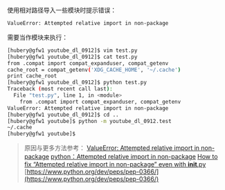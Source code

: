 使用相对路径导入一些模块时提示错误：
```bash
ValueError: Attempted relative import in non-package
```
需要当作模块来执行：
```bash
[hubery@gfw1 youtube_dl_0912]$ vim test.py 
[hubery@gfw1 youtube_dl_0912]$ cat test.py 
from .compat import compat_expanduser, compat_getenv
cache_root = compat_getenv('XDG_CACHE_HOME', '~/.cache')
print cache_root
[hubery@gfw1 youtube_dl_0912]$ python test.py 
Traceback (most recent call last):
  File "test.py", line 1, in <module>
    from .compat import compat_expanduser, compat_getenv
ValueError: Attempted relative import in non-package
[hubery@gfw1 youtube_dl_0912]$ cd ..
[hubery@gfw1 youtube]$ python -m youtube_dl_0912.test
~/.cache
[hubery@gfw1 youtube]$ 
```

>原因与更多方法参考：
>[ValueError: Attempted relative import in non-package](http://www.cnblogs.com/DjangoBlog/p/3518887.html)
>[python：Attempted relative import in non-package](http://www.cnblogs.com/DjangoBlog/p/3534703.html)
>[How to fix “Attempted relative import in non-package” even with __init__.py](http://stackoverflow.com/questions/11536764/how-to-fix-attempted-relative-import-in-non-package-even-with-init-py)
>[https://www.python.org/dev/peps/pep-0366/](https://www.python.org/dev/peps/pep-0366/)
